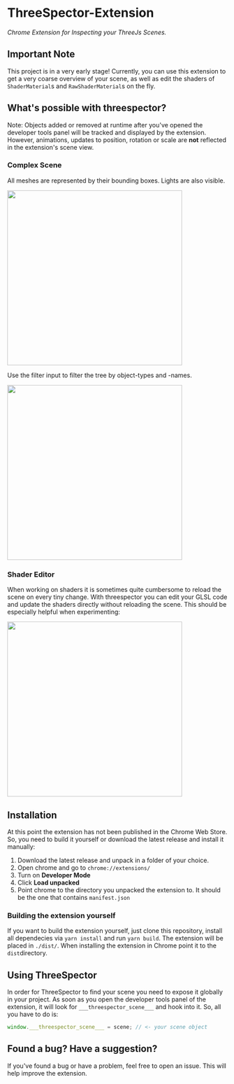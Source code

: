 # ThreeSpector-Extension

*Chrome Extension for Inspecting your ThreeJs Scenes.*

## Important Note

This project is in a very early stage! Currently, you can use this extension to get a very coarse overview of your
scene, as well as edit the shaders of `ShaderMaterial`s and `RawShaderMaterial`s on the fly.

## What's possible with threespector?

Note: Objects added or removed at runtime after you've opened the
developer tools panel will be tracked and displayed by the extension. 
However, animations, updates to position, rotation or scale are **not**
reflected in the extension's scene view.

### Complex Scene

All meshes are represented by their bounding boxes. Lights are also visible.

<a href="https://jonasklein.dev/threespector/example_scene_tree.png" target="_blank">
<img src="https://jonasklein.dev/threespector/example_scene_tree_s.png" width="400" />
</a>

Use the filter input to filter the tree by object-types and -names.

<a href="https://jonasklein.dev/threespector/example_scene_filter.png" target="_blank">
<img src="https://jonasklein.dev/threespector/example_scene_filter_s.png" width="400" />
</a>

### Shader Editor

When working on shaders it is sometimes quite cumbersome to reload the scene on every tiny change. With threespector
you can edit your GLSL code and update the shaders directly without reloading the scene. This should be especially
helpful when experimenting:

<a href="https://jonasklein.dev/threespector/example_shader_edit.png" target="_blank">
<img src="https://jonasklein.dev/threespector/example_shader_edit_s.png" width="400" />
</a>

## Installation

At this point the extension has not been published in the Chrome Web Store. So, you need to build it yourself or
download the latest release and install it manually:

1. Download the latest release and unpack in a folder of your choice.
2. Open chrome and go to `chrome://extensions/`
2. Turn on **Developer Mode**
3. Click **Load unpacked**
4. Point chrome to the directory you unpacked the extension to. It should be the one that contains `manifest.json`

### Building the extension yourself

If you want to build the extension yourself, just clone this repository, install all dependecies via `yarn install`
and run `yarn build`. The extension will be placed in `./dist/`. When installing the extension in Chrome point it to
the `dist`directory.

## Using ThreeSpector

In order for ThreeSpector to find your scene you need to expose it globally in your project. As soon as you open
the developer tools panel of the extension, it will look for `___threespector_scene___` and hook into it. So, all
you have to do is:
```javascript
window.___threespector_scene___ = scene; // <- your scene object
```

## Found a bug? Have a suggestion?

If you've found a bug or have a problem, feel free to open an issue. This will help improve 
the extension. 
